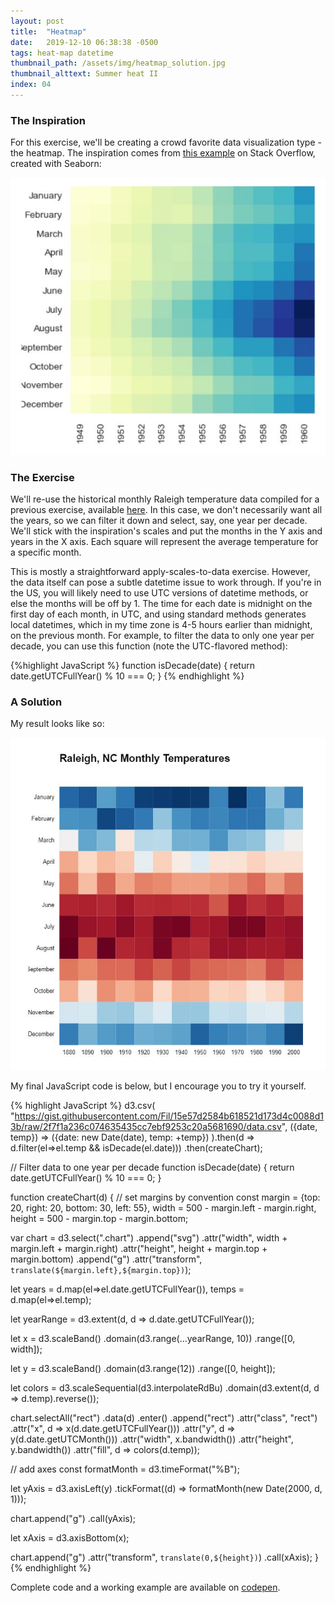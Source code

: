 ```yaml
---
layout: post
title:  "Heatmap"
date:   2019-12-10 06:38:38 -0500
tags: heat-map datetime
thumbnail_path: /assets/img/heatmap_solution.jpg
thumbnail_alttext: Summer heat II
index: 04
---
```

### The Inspiration

For this exercise, we'll be creating a crowd favorite data visualization type - the heatmap. The inspiration comes from [this example](https://stackoverflow.com/tags/heatmap/info) on Stack Overflow, created with Seaborn:

![Stack Overflow Heatmap Example](/assets/img/heatmap_inspiration.jpg)

### The Exercise

We'll re-use the historical monthly Raleigh temperature data compiled for a previous exercise, available [here](https://gist.githubusercontent.com/Fil/15e57d2584b618521d173d4c0088d13b/raw/2f7f1a236c074635435cc7ebf9253c20a5681690/data.csv). In this case, we don't necessarily want all the years, so we can filter it down and select, say, one year per decade. We'll stick with the inspiration's scales and put the months in the Y axis and years in the X axis. Each square will represent the average temperature for a specific month.

This is mostly a straightforward apply-scales-to-data exercise. However, the data itself can pose a subtle datetime issue to work through. If you're in the US, you will likely need to use UTC versions of datetime methods, or else the months will be off by 1. The time for each date is midnight on the first day of each month, in UTC, and using standard methods generates local datetimes, which in my time zone is 4-5 hours earlier than midnight, on the previous month. For example, to filter the data to only one year per decade, you can use this function (note the UTC-flavored method):

{%highlight JavaScript %}
function isDecade(date) {
  return date.getUTCFullYear() % 10 === 0;
}
{% endhighlight %}

### A Solution

My result looks like so:

![Raleigh NC Temperatures Heat Map](/assets/img/heatmap_solution.jpg)

My final JavaScript code is below, but I encourage you to try it yourself. 

{% highlight JavaScript %}
d3.csv( "https://gist.githubusercontent.com/Fil/15e57d2584b618521d173d4c0088d13b/raw/2f7f1a236c074635435cc7ebf9253c20a5681690/data.csv",
({date, temp}) => ({date: new Date(date), temp: +temp})
).then(d => d.filter(el=>el.temp && isDecade(el.date)))
.then(createChart);

// Filter data to one year per decade
function isDecade(date) {
  return date.getUTCFullYear() % 10 === 0;
}

function createChart(d) {
  // set margins by convention
  const margin = {top: 20, right: 20, bottom: 30, left: 55},
      width = 500 - margin.left - margin.right,
      height = 500 - margin.top - margin.bottom;

  var chart = d3.select(".chart")
    .append("svg")
      .attr("width", width + margin.left + margin.right)
      .attr("height", height + margin.top + margin.bottom)
    .append("g")
      .attr("transform", `translate(${margin.left},${margin.top})`);
  
  let years = d.map(el=>el.date.getUTCFullYear()),
      temps = d.map(el=>el.temp);
  
  let yearRange = d3.extent(d, d => d.date.getUTCFullYear());
  
  let x = d3.scaleBand()
    .domain(d3.range(...yearRange, 10))
    .range([0, width]);
  
  let y = d3.scaleBand()
    .domain(d3.range(12))
    .range([0, height]);
  
  let colors = d3.scaleSequential(d3.interpolateRdBu)
    .domain(d3.extent(d, d => d.temp).reverse());
  
  chart.selectAll("rect")
    .data(d)
    .enter()
    .append("rect")
    .attr("class", "rect")
    .attr("x", d => x(d.date.getUTCFullYear()))
    .attr("y", d => y(d.date.getUTCMonth()))
    .attr("width", x.bandwidth())
    .attr("height", y.bandwidth())
    .attr("fill", d => colors(d.temp));
  
  // add axes
  const formatMonth = d3.timeFormat("%B");
  
  let yAxis = d3.axisLeft(y)
    .tickFormat((d) => formatMonth(new Date(2000, d, 1)));
  
  chart.append("g")
    .call(yAxis);
  
  let xAxis = d3.axisBottom(x);
  
  chart.append("g")
    .attr("transform", `translate(0,${height})`)
    .call(xAxis);
}
{% endhighlight %}

Complete code and a working example are available on [codepen](https://codepen.io/fraziern/pen/LYEePWe).
